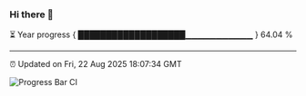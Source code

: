 ### Hi there 👋

⏳ Year progress { ███████████████████▁▁▁▁▁▁▁▁▁▁▁ } 64.04 %

---

⏰ Updated on Fri, 22 Aug 2025 18:07:34 GMT

![Progress Bar CI](https://github.com/liununu/liununu/workflows/Progress%20Bar%20CI/badge.svg)
